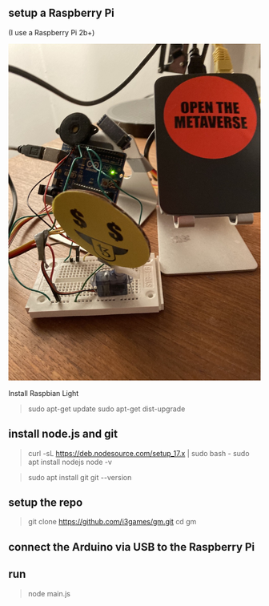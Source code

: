 ## setup a Raspberry Pi 
(I use a Raspberry Pi 2b+)

![](assets/rpi.jpg)

Install Raspbian Light

> sudo apt-get update
> sudo apt-get dist-upgrade

## install node.js and git

> curl -sL https://deb.nodesource.com/setup_17.x | sudo bash -
> sudo apt install nodejs
> node -v

> sudo apt install git
> git --version

## setup the repo

> git clone https://github.com/i3games/gm.git
> cd gm

## connect the Arduino via USB to the Raspberry Pi

## run
> node main.js